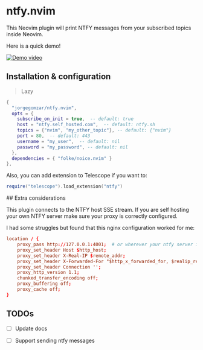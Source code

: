 # ntfy.nvim

This Neovim plugin will print NTFY messages from your subscribed topics inside Neovim.

Here is a quick demo!

[![Demo video](https://img.youtube.com/vi/93O0_d8-qLw/0.jpg)](https://www.youtube.com/watch?v=93O0_d8-qLw)

## Installation & configuration

> Lazy
  ```lua
  {
    "jorgegomzar/ntfy.nvim",
    opts = {
      subscribe_on_init = true,  -- default: true
      host = "ntfy.self_hosted.com",  -- default: ntfy.sh
      topics = {"nvim", "my_other_topic"}, -- default: {"nvim"} 
      port = 80,  -- default: 443
      username = "my_user",  -- default: nil
      password = "my_password", -- default: nil
    },
    dependencies = { "folke/noice.nvim" }
  },
  ```

Also, you can add extension to Telescope if you want to:

```lua
require("telescope").load_extension("ntfy")
```

## Extra considerations

This plugin connects to the NTFY host SSE stream. If you are self hosting your own NTFY server make sure your proxy is correctly configured.

I had some struggles but found that this nginx configuration worked for me:

```conf
location / {
    proxy_pass http://127.0.0.1:4001;  # or wherever your ntfy server is running
    proxy_set_header Host $http_host;
    proxy_set_header X-Real-IP $remote_addr;
    proxy_set_header X-Forwarded-For "$http_x_forwarded_for, $realip_remote_addr";
    proxy_set_header Connection '';
    proxy_http_version 1.1;
    chunked_transfer_encoding off;
    proxy_buffering off;
    proxy_cache off;
}
```

## TODOs

- [ ] Update docs
- [ ] Support sending ntfy messages

